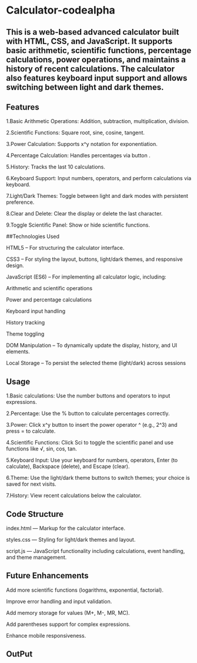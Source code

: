 # Calculator-codealpha

## This is a web-based advanced calculator built with HTML, CSS, and JavaScript. It supports basic arithmetic, scientific functions, percentage calculations, power operations, and maintains a history of recent calculations. The calculator also features keyboard input support and allows switching between light and dark themes.

## Features

1.Basic Arithmetic Operations: Addition, subtraction, multiplication, division.

2.Scientific Functions: Square root, sine, cosine, tangent.

3.Power Calculation: Supports x^y notation for exponentiation.

4.Percentage Calculation: Handles percentages via button .

5.History: Tracks the last 10 calculations.

6.Keyboard Support: Input numbers, operators, and perform calculations via keyboard.

7.Light/Dark Themes: Toggle between light and dark modes with persistent preference.

8.Clear and Delete: Clear the display or delete the last character.

9.Toggle Scientific Panel: Show or hide scientific functions.

##Technologies Used

HTML5 – For structuring the calculator interface.

CSS3 – For styling the layout, buttons, light/dark themes, and responsive design.

JavaScript (ES6) – For implementing all calculator logic, including:

Arithmetic and scientific operations

Power and percentage calculations

Keyboard input handling

History tracking

Theme toggling

DOM Manipulation – To dynamically update the display, history, and UI elements.

Local Storage – To persist the selected theme (light/dark) across sessions

## Usage

1.Basic calculations: Use the number buttons and operators to input expressions.

2.Percentage: Use the % button to calculate percentages correctly.

3.Power: Click x^y button to insert the power operator ^ (e.g., 2^3) and press = to calculate.

4.Scientific Functions: Click Sci to toggle the scientific panel and use functions like √, sin, cos, tan.

5.Keyboard Input: Use your keyboard for numbers, operators, Enter (to calculate), Backspace (delete), and Escape (clear).

6.Theme: Use the light/dark theme buttons to switch themes; your choice is saved for next visits.

7.History: View recent calculations below the calculator.

## Code Structure

index.html — Markup for the calculator interface.

styles.css — Styling for light/dark themes and layout.

script.js — JavaScript functionality including calculations, event handling, and theme management.

## Future Enhancements

Add more scientific functions (logarithms, exponential, factorial).

Improve error handling and input validation.

Add memory storage for values (M+, M-, MR, MC).

Add parentheses support for complex expressions.

Enhance mobile responsiveness.

## OutPut









